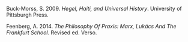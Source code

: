Buck-Morss, S. 2009. *Hegel, Haiti, and Universal History*. University of Pittsburgh Press.

Feenberg, A. 2014. *The Philosophy Of Praxis: Marx, Lukács And The Frankfurt School*. Revised ed. Verso.
